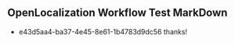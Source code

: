 ## OpenLocalization Workflow Test MarkDown
* e43d5aa4-ba37-4e45-8e61-1b4783d9dc56 thanks!

<!--HONumber=Jul16_HO4-->


